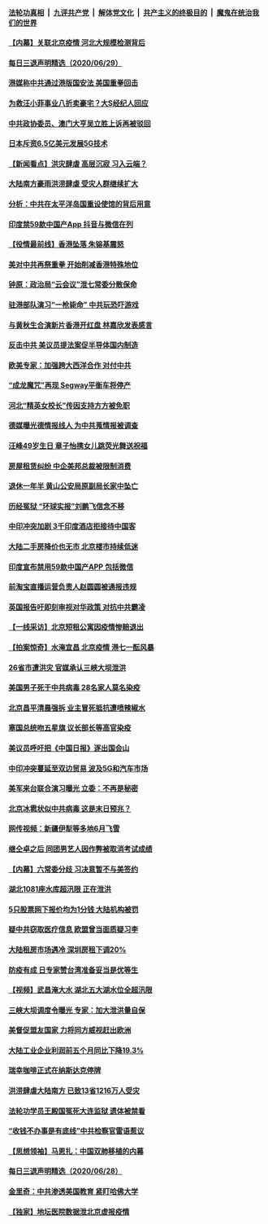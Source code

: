 ####  [法轮功真相](../../../../basic/blob/master/README.md?t=06301131) &nbsp;|&nbsp; [九评共产党](../../../../9ping.md/blob/master/README.md?t=06301131) &nbsp;|&nbsp; [解体党文化](../../../../jtdwh.md/blob/master/README.md?t=06301131)  &nbsp;|&nbsp; [共产主义的终极目的](../../../../gczydzjmd.md/blob/master/README.md?t=06301131) &nbsp;|&nbsp; [魔鬼在统治我们的世界](../../../../mgztzwmdsj.md/blob/master/README.md?t=06301131) 

#### [【内幕】关联北京疫情 河北大规模检测背后](../pages/nsc413/n12219261.md?t=06301131) 

#### [每日三退声明精选（2020/06/29）](../pages/nsc413/n12220897.md?t=06301131) 

#### [港媒称中共通过港版国安法 美国重拳回击](../pages/nsc413/n12220846.md?t=06301131) 

#### [为救汪小菲事业八折卖豪宅？大S经纪人回应](../pages/nsc413/n12220609.md?t=06301131) 

#### [中共政协委员、澳门大亨吴立胜上诉再被驳回](../pages/nsc413/n12220621.md?t=06301131) 

#### [日本斥资6.5亿美元发展5G技术](../pages/nsc413/n12220469.md?t=06301131) 

#### [【新闻看点】洪灾肆虐 高层沉寂 习入云端？](../pages/nsc413/n12220532.md?t=06301131) 

#### [大陆南方豪雨洪涝肆虐 受灾人群继续扩大](../pages/nsc413/n12220499.md?t=06301131) 

#### [分析：中共在太平洋岛国重设使馆的背后用意](../pages/nsc413/n12220282.md?t=06301131) 

#### [印度禁59款中国产App 抖音与微信在列](../pages/nsc413/n12220539.md?t=06301131) 

#### [【役情最前线】香港坠落 朱镕基震怒](../pages/nsc413/n12220225.md?t=06301131) 

#### [美对中共再祭重拳 开始削减香港特殊地位](../pages/nsc413/n12220482.md?t=06301131) 

#### [钟原：政治局“云会议”泄七常委分散保命](../pages/nsc413/n12219887.md?t=06301131) 

#### [驻港部队演习“一枪毙命” 中共玩恐吓游戏](../pages/nsc413/n12220496.md?t=06301131) 

#### [与黄秋生合演新片香港开红盘 林嘉欣发表感言](../pages/nsc413/n12220365.md?t=06301131) 

#### [反击中共  美议员提法案促半导体国内制造](../pages/nsc413/n12220479.md?t=06301131) 

#### [欧美专家：加强跨大西洋合作 对付中共](../pages/nsc413/n12220420.md?t=06301131) 

#### [“成龙魔咒”再现  Segway平衡车将停产](../pages/nsc413/n12220288.md?t=06301131) 

#### [河北“精英女校长”传因支持方方被免职](../pages/nsc413/n12220412.md?t=06301131) 

#### [德媒曝光德情报线人 为中共蒐情报被调查](../pages/nsc413/n12219959.md?t=06301131) 

#### [汪峰49岁生日 章子怡携女儿跳荧光舞送祝福](../pages/nsc413/n12220251.md?t=06301131) 

#### [房屋租赁纠纷 中企美邦总裁被限制消费](../pages/nsc413/n12220271.md?t=06301131) 

#### [退休一年半 黄山公安局原副局长家中坠亡](../pages/nsc413/n12220232.md?t=06301131) 

#### [历经冤狱 “环球实报”刘鹏飞信念不移](../pages/nsc413/n12220196.md?t=06301131) 

#### [中印冲突加剧 3千印度酒店拒接待中国客](../pages/nsc413/n12220108.md?t=06301131) 

#### [大陆二手房降价也无市 北京楼市持续低迷](../pages/nsc413/n12219924.md?t=06301131) 

#### [印度宣布禁用59款中国产APP 包括微信](../pages/nsc413/n12220183.md?t=06301131) 

#### [前淘宝直播运营负责人赵圆圆被通报违规](../pages/nsc413/n12220043.md?t=06301131) 

#### [英国报告吁即刻审视对华政策 对抗中共霸凌](../pages/nsc413/n12220075.md?t=06301131) 

#### [【一线采访】北京短租公寓因疫情惨赔退出](../pages/nsc413/n12219505.md?t=06301131) 

#### [【拍案惊奇】水淹宜昌 北京疫情 港七一酝风暴](../pages/nsc413/n12219465.md?t=06301131) 

#### [26省市遭洪灾 官媒承认三峡大坝泄洪](../pages/nsc413/n12219807.md?t=06301131) 

#### [美国男子死于中共病毒 28名家人莫名染疫](../pages/nsc413/n12219853.md?t=06301131) 

#### [北京昌平清晨强拆 业主冒死抵抗遭喷辣椒水](../pages/nsc413/n12219118.md?t=06301131) 

#### [塞国总统吻五星旗 议长部长等高官染疫](../pages/nsc413/n12219918.md?t=06301131) 

#### [美议员呼吁把《中国日报》逐出国会山](../pages/nsc413/n12219500.md?t=06301131) 

#### [中印冲突蔓延至双边贸易 波及5G和汽车市场](../pages/nsc413/n12219705.md?t=06301131) 

#### [美军来台联合演习曝光 立委：不再是秘密](../pages/nsc413/n12219277.md?t=06301131) 

#### [北京冰雹状似中共病毒 这是末日预兆？](../pages/nsc413/n12219023.md?t=06301131) 

#### [网传视频：新疆伊犁等多地6月飞雪](../pages/nsc413/n12219389.md?t=06301131) 

#### [继仝卓之后 同团男艺人因作弊被取消考试成绩](../pages/nsc413/n12219363.md?t=06301131) 

#### [【内幕】六常委分歧 习决意暂不与美签约](../pages/nsc413/n12216091.md?t=06301131) 


#### [湖北1081座水库超汛限 正在泄洪](../pages/nsc413/n12219260.md?t=06301131) 

#### [5只股票网下报价均为1分钱 大陆机构被罚](../pages/nsc413/n12219234.md?t=06301131) 

#### [疑中共窃取医疗信息 欧盟曾当面质疑习李](../pages/nsc413/n12219204.md?t=06301131) 

#### [大陆租房市场遇冷 深圳房租下调20%](../pages/nsc413/n12218903.md?t=06301131) 

#### [防疫有成 日专家赞台湾准备妥当是优等生](../pages/nsc413/n12219125.md?t=06301131) 

#### [【视频】武昌淹大水 湖北五大湖水位全超汛限](../pages/nsc413/n12218675.md?t=06301131) 

#### [三峡大坝调度令曝光 专家：加大泄洪量自保](../pages/nsc413/n12219017.md?t=06301131) 

#### [美督促盟友国家 力将同方威视赶出欧洲](../pages/nsc413/n12217695.md?t=06301131) 

#### [大陆工业企业利润前五个月同比下降19.3%](../pages/nsc413/n12218150.md?t=06301131) 

#### [瑞幸咖啡正式在纳斯达克停牌](../pages/nsc413/n12218587.md?t=06301131) 

#### [洪涝肆虐大陆南方 已致13省1216万人受灾](../pages/nsc413/n12218537.md?t=06301131) 

#### [法轮功学员王殿国冤死大连监狱 遗体被禁看](../pages/nsc413/n12217262.md?t=06301131) 

#### [“收钱不办事是有底线”中共检察官雷语惹议](../pages/nsc413/n12218072.md?t=06301131) 

#### [【思想领袖】马恩扎：中国双肺移植的内幕](../pages/nsc413/n12047397.md?t=06301131) 

#### [每日三退声明精选（2020/06/28）](../pages/nsc413/n12218231.md?t=06301131) 

#### [金里奇：中共渗透美国教育 紧盯哈佛大学](../pages/nsc413/n12217783.md?t=06301131) 

#### [【独家】地坛医院数据泄北京虚报疫情](../pages/nsc413/n12217892.md?t=06301131) 

